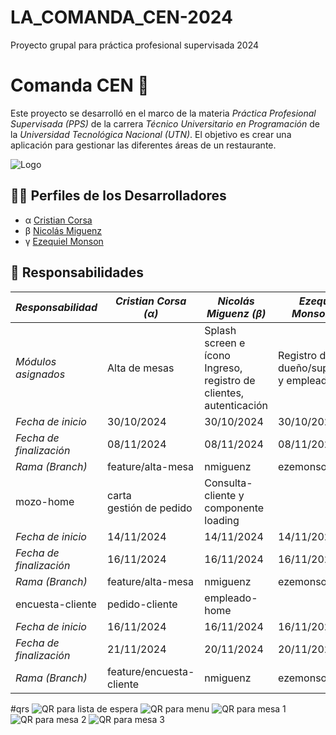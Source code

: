 # LA_COMANDA_CEN-2024
Proyecto grupal para práctica profesional supervisada 2024

# Comanda CEN 🍱

Este proyecto se desarrolló en el marco de la materia *Práctica Profesional Supervisada (PPS)* de la carrera *Técnico Universitario en Programación* de la *Universidad Tecnológica Nacional (UTN)*. El objetivo es crear una aplicación para gestionar las diferentes áreas de un restaurante.

![Logo](https://github.com/nmiguenz/LA_COMANDA_CEN-2024/blob/main/src/assets/icon/logo_Uno.png)

## 🧑‍💻 Perfiles de los Desarrolladores

- α [Cristian Corsa](https://github.com/corsa144)
- β [Nicolás Miguenz](https://github.com/nmiguenz)
- γ [Ezequiel Monson](https://github.com/EzequielMonson)

## 📝 Responsabilidades

| *Responsabilidad*             | *Cristian Corsa (α)*     | *Nicolás Miguenz (β)*    | *Ezequiel Monson (γ)*    |
|---------------------------------|----------------------------|----------------------------|----------------------------|
| *Módulos asignados*           | Alta de mesas              | Splash screen e ícono <br>Ingreso, registro de clientes, autenticación | Registro de dueño/supervisor y empleados |
| *Fecha de inicio*             | 30/10/2024                 | 30/10/2024                 | 30/10/2024                 |
| *Fecha de finalización*       | 08/11/2024                 | 08/11/2024                 | 08/11/2024                 |
| *Rama (Branch)*               | feature/alta-mesa        | nmiguenz                 | ezemonson                |
| mozo-home             | carta <br>gestión de pedido | Consulta-cliente y componente loading |
| *Fecha de inicio*             | 14/11/2024                 | 14/11/2024                 | 14/11/2024                 |
| *Fecha de finalización*       | 16/11/2024                 | 16/11/2024                 | 16/11/2024                 |
| *Rama (Branch)*               | feature/alta-mesa        | nmiguenz                 | ezemonson                |
| encuesta-cliente             | pedido-cliente  | empleado-home |
| *Fecha de inicio*             | 16/11/2024                 | 16/11/2024                 | 16/11/2024                 |
| *Fecha de finalización*       | 21/11/2024                 | 20/11/2024                 | 20/11/2024                 |
| *Rama (Branch)*               | feature/encuesta-cliente        | nmiguenz                 | ezemonson                |


#qrs
![QR para lista de espera](QRs/listaDeEspera.png "Escanea para acceder al a la lista de espera")
![QR para menu](QRs/Menu.png "Escanea para acceder al menu")
![QR para mesa 1](QRs/mesaUno.png "Escanea para acceder a la mesa 1")
![QR para mesa 2](QRs/mesa_2.png "Escanea para acceder a la mesa 2")
![QR para mesa 3](QRs/mesa_3.png "Escanea para acceder a la mesa 3")
